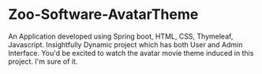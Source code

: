 # Zoo-Software-AvatarTheme
An Application developed using Spring boot, HTML, CSS, Thymeleaf, Javascript. Insightfully Dynamic project which has both User and Admin Interface.
You'd be excited to watch the avatar movie theme induced in this project. I'm sure of it.
